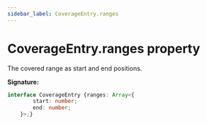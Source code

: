 ```yaml
---
sidebar_label: CoverageEntry.ranges
---
```

# CoverageEntry.ranges property

The covered range as start and end positions.

**Signature:**

```typescript
interface CoverageEntry {ranges: Array<{
        start: number;
        end: number;
    }>;}
```
